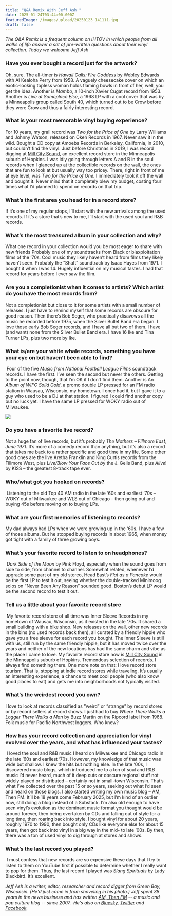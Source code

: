 ```yaml
---
title: "Q&A Remix With Jeff Ash "
date: 2025-01-24T03:44:00.000Z
featuredImage: /images/upload/20250123_141111.jpg
draft: false
---
```

*The Q&A Remix is a frequent column on IHTOV in which people from all walks of life answer a set of pre-written questions about their vinyl collection. Today we welcome Jeff Ash*

### Have you ever bought a record just for the artwork?

 Oh, sure. The all-timer is *Hawaii Calls: Fire Goddess* by Webley Edwards with Al Kealoha Perry from 1958. A vaguely cheesecake cover on which an exotic-looking topless woman holds flaming bowls in front of her, well, you get the idea. Another is *Mambo*, a 10-inch Xavier Cugat record from 1953. Another is *Live at Someplace Else*, a 1968 LP with a cool cover that was by a Minneapolis group called South 40, which turned out to be Crow before they were Crow and thus a fairly interesting record.

### What is your most memorable vinyl buying experience?

 For 10 years, my grail record was *Two for the Price of One* by Larry Williams and Johnny Watson, released on Okeh Records in 1967. Never saw it in the wild. Bought a CD copy at Amoeba Records in Berkeley, California, in 2010, but couldn’t find the vinyl. Just before Christmas in 2019, I was record digging at [Mill City Sound](https://www.millcitysound.com/), an excellent record store in the Minneapolis suburb of Hopkins. I was idly going through letters A and B in the soul records when I glanced up at the collectible records on the wall, the ones that are fun to look at but usually way too pricey. There, right in front of me at eye level, was *Two for the Price of One.* I immediately took it off the wall and bought it. Never mind that it completely blew my budget, costing four times what I’d planned to spend on records on that trip.

### What’s the first area you head for in a record store?

If it’s one of my regular stops, I’ll start with the new arrivals among the used records. If it’s a store that’s new to me, I’ll start with the used soul and R&B records.

### What’s the most treasured album in your collection and why?

What one record in your collection would you be most eager to share with new friends Probably one of my soundtracks from Black or blaxploitation films of the ‘70s. Cool music they likely haven’t heard from films they likely haven’t seen. Probably the “Shaft” soundtrack by Isaac Hayes from 1971. I bought it when I was 14. Hugely influential on my musical tastes. I had that record for years before I ever saw the film.

### Are you a completionist when it comes to artists? Which artist do you have the most records from?

 Not a completionist but close to it for some artists with a small number of releases. I just have to remind myself that some records are obscure for good reason. Then there’s Bob Seger, who practically disavows all the music he recorded before 1975, when the Silver Bullet Band era began. I love those early Bob Seger records, and I have all but two of them. I have (and want) none from the Silver Bullet Band era. I have 16 Ike and Tina Turner LPs, plus two more by Ike.

### What is/are your white whale records, something you have your eye on but haven’t been able to find? 

 Four of the five *Music from National Football League Films* soundtrack records. I have the first. I’ve seen the second but never the others. Getting to the point now, though, that I’m OK if I don’t find them. Another is An *Album of WIFC Solid Gold*, a promo double LP pressed for an FM radio station in Wausau, Wisconsin, my hometown. I once had it, but I gave it to a guy who used to be a DJ at that station. I figured I could find another copy but no luck yet. I have the same LP pressed for WOKY radio out of Milwaukee.

![](/images/upload/20250123_143627.jpg)

### Do you have a favorite live record? 

Not a huge fan of live records, but it’s probably *The Mothers – Fillmore East, June 1971.* It’s more of a comedy record than anything, but it’s also a record that takes me back to a rather specific and good time in my life. Some other good ones are the live Aretha Franklin and King Curtis records from the Fillmore West, plus *Live/Blow Your Face Out b*y the J. Geils Band, plus *Alive*! by KISS – the greatest 8-track tape ever.

### Who/what got you hooked on records? 

 Listening to the old Top 40 AM radio in the late ‘60s and earliest ‘70s – WOKY out of Milwaukee and WLS out of Chicago – then going out and buying 45s before moving on to buying LPs.

### What are your first memories of listening to records? 

My dad always had LPs when we were growing up in the ‘60s. I have a few of those albums. But he stopped buying records in about 1965, when money got tight with a family of three growing boys.

### What’s your favorite record to listen to on headphones? 

 *Dark Side of the Moon* by Pink Floyd, especially when the sound goes from side to side, from channel to channel. Somewhat related, whenever I’d upgrade some part of my old stereo, Head East’s *Flat as a Pancake* would be the first LP to test it out, seeing whether the double-tracked Minimoog solos on “Never Been Any Reason” sounded good. Boston’s debut LP would be the second record to test it out.

### Tell us a little about your favorite record store 

 My favorite record store of all time was Inner Sleeve Records in my hometown of Wausau, Wisconsin, as it existed in the late ‘70s. It shared a small building with a bike shop. New releases on the wall, other new records in the bins (no used records back then), all curated by a friendly hippie who gave you a free sleeve for each record you bought. The Inner Sleeve is still with us, still run by the same friendly hippie, but it has moved twice over the years and neither of the new locations has had the same charm and vibe as the place I came to love. My favorite record store now is [Mill City Sound](https://www.millcitysound.com/) in the Minneapolis suburb of Hopkins. Tremendous selection of records. I always find something there. One more note on that: I love record store tourism. That is, stopping at indie record stores while traveling. It’s usually an interesting experience, a chance to meet cool people (who also know good places to eat) and gets me into neighborhoods not typically visited.

### What’s the weirdest record you own? 

I love to look at records classified as “weird” or “strange” by record stores or by record sellers at record shows. I just had to buy *Where There Walks a Logger There Walks a Man* by Buzz Martin on the Ripcord label from 1968. Folk music for Pacific Northwest loggers. Who knew?

### How has your record collection and appreciation for vinyl evolved over the years, and what has influenced your tastes? 

 I loved the soul and R&B music I heard on Milwaukee and Chicago radio in the late ‘60s and earliest ‘70s. However, my knowledge of that music was wide but shallow. I knew the hits but nothing else. In the late ‘00s, I discovered music blogs, which introduced me to a ton of soul and R&B music I’d never heard, much of it deep cuts or obscure regional stuff not widely played or distributed – certainly not in small-town Wisconsin. That’s what I’ve collected over the past 15 or so years, seeking out what I’d seen and heard on those blogs. I also started writing my own music blog – AM, Then FM. It’ll be 18 years come February 2025, but I’m kind of an outlier now, still doing a blog instead of a Substack. I’m also old enough to have seen vinyl’s evolution as the dominant music format you thought would be around forever, then being overtaken by CDs and falling out of style for a long time, then roaring back into style. I bought vinyl for about 20 years, roughly 1970 to 1990, then bought only CDs like everyone else for about 15 years, then got back into vinyl in a big way in the mid- to late ‘00s. By then, there was a ton of used vinyl to dig through at stores and shows.

### What’s the last record you played?

 I must confess that new records are so expensive these days that I try to listen to them on YouTube first if possible to determine whether I really want to pop for them. Thus, the last record I played was *Slang Spirituals* by Lady Blackbird. It’s excellent.

*Jeff Ash is a writer, editor, researcher and record digger from Green Bay, Wisconsin. (He'd just come in from shoveling in his photo.) Jeff spent 38 years in the news business and has written [AM, Then FM](https://amthenfm.wordpress.com/) -- a music and pop culture blog -- since 2007.  He's also on [Bluesky](http://jeffash26.bsky.social/), [Twitter](https://x.com/jeffash26) and [Facebook](https://www.facebook.com/jeffash26).*
